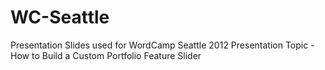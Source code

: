 WC-Seattle
==========

Presentation Slides used for WordCamp Seattle 2012
Presentation Topic - How to Build a Custom Portfolio Feature Slider

